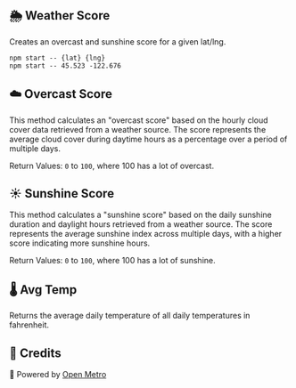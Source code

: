 ## 🌦️ Weather Score

Creates an overcast and sunshine score for a given lat/lng.

```
npm start -- {lat} {lng}
npm start -- 45.523 -122.676
```

## ☁️ Overcast Score

This method calculates an "overcast score" based on the hourly cloud cover data retrieved from
a weather source. The score represents the average cloud cover during daytime hours as a
percentage over a period of multiple days.

Return Values: `0` to `100`, where 100 has a lot of overcast.

## ☀️ Sunshine Score

This method calculates a "sunshine score" based on the daily sunshine duration and daylight
hours retrieved from a weather source. The score represents the average sunshine index across
multiple days, with a higher score indicating more sunshine hours.

Return Values: `0` to `100`, where 100 has a lot of sunshine.

## 🌡️ Avg Temp

Returns the average daily temperature of all daily temperatures in fahrenheit.

## 🔋 Credits

🔌 Powered by [Open Metro](https://open-meteo.com/en/docs/historical-weather-api)
